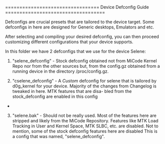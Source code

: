 ================================= Device Defconfig Guide ===================================

Defconfigs are crucial presets that are tailored to the device target.
Some defconfigs in here are designed for Generic desktops, Emulators and etc.

After selecting and compiling your desired defconfig, you can then proceed
customizing different configurations that your device supports.

In this folder we have 2 defconfigs that we use for the device Selene:

1. "selene_defconfig"   - Stock defconfig obtained not from MiCode Kernel Repo nor
                        from the other sources but, from the config.gz obtained 
                        from a running device in the directory /proc/config.gz.

2. "cselene_defconfig"  - A *Custom* defconfig for selene that is tailored by
                         d0g_kernel for your device. Majority of the changes from
                         Changelog is tweaked in here. MTK features that are disa-
                         bled from the stock_defconfig are enabled in this config

-

3. "selene.bak"         - Should not be really used. Most of the features here are
                          stripped and likely from the MiCode Repository. Features
                          like MTK Load Tracking in User and Kernel Space, MTK
                          SLBC, etc. are disabled. Not to mention, some of the stock 
                          defconfig features here are disabled This is a config that
                          was named, "selene_defconfig".